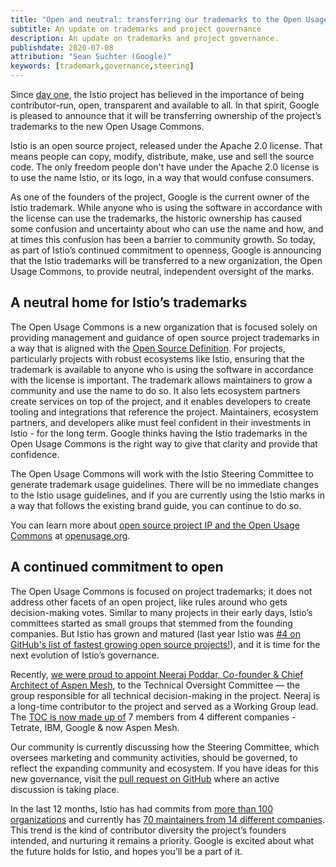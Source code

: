 ```yaml
---
title: "Open and neutral: transferring our trademarks to the Open Usage Commons"
subtitle: An update on trademarks and project governance
description: An update on trademarks and project governance.
publishdate: 2020-07-08
attribution: "Sean Suchter (Google)"
keywords: [trademark,governance,steering]
---
```

Since [day one](/news/releases/0.x/announcing-0.1/), the Istio project has believed in the importance of being contributor-run, open, transparent and available to all. In that spirit, Google is pleased to announce that it will be transferring ownership of the project’s trademarks to the new Open Usage Commons.

Istio is an open source project, released under the Apache 2.0 license. That means people can copy, modify, distribute, make, use and sell the source code. The only freedom people don't have under the Apache 2.0 license is to use the name Istio, or its logo, in a way that would confuse consumers.

As one of the founders of the project, Google is the current owner of the Istio trademark. While anyone who is using the software in accordance with the license can use the trademarks, the historic ownership has caused some confusion and uncertainty about who can use the name and how, and at times this confusion has been a barrier to community growth. So today, as part of Istio’s continued commitment to openness, Google is announcing that the Istio trademarks will be transferred to a new organization, the Open Usage Commons, to provide neutral, independent oversight of the marks.

## A neutral home for Istio’s trademarks

The Open Usage Commons is a new organization that is focused solely on providing management and guidance of open source project trademarks in a way that is aligned with the [Open Source Definition](https://opensource.org/osd). For projects, particularly projects with robust ecosystems like Istio, ensuring that the trademark is available to anyone who is using the software in accordance with the license is important. The trademark allows maintainers to grow a community and use the name to do so. It also lets ecosystem partners create services on top of the project, and it enables developers to create tooling and integrations that reference the project. Maintainers, ecosystem partners, and developers alike must feel confident in their investments in Istio - for the long term. Google thinks having the Istio trademarks in the Open Usage Commons is the right way to give that clarity and provide that confidence.

The Open Usage Commons will work with the Istio Steering Committee to generate trademark usage guidelines. There will be no immediate changes to the Istio usage guidelines, and if you are currently using the Istio marks in a way that follows the existing brand guide, you can continue to do so.

You can learn more about [open source project IP and the Open Usage Commons](https://openusage.org/faq) at [openusage.org](https://openusage.org).

## A continued commitment to open

The Open Usage Commons is focused on project trademarks; it does not address other facets of an open project, like rules around who gets decision-making votes. Similar to many projects in their early days, Istio’s committees started as small groups that stemmed from the founding companies. But Istio has grown and matured (last year Istio was [#4 on GitHub's list of fastest growing open source projects!](https://octoverse.github.com/#fastest-growing-oss-projects-by-contributors)), and it is time for the next evolution of Istio’s governance.

Recently, [we were proud to appoint Neeraj Poddar, Co-founder & Chief Architect of Aspen Mesh](https://aspenmesh.io/helping-istio-sail/), to the Technical Oversight Committee — the group responsible for all technical decision-making in the project. Neeraj is a long-time contributor to the project and served as a Working Group lead. The [TOC is now made up of](https://github.com/istio/community/blob/master/TECH-OVERSIGHT-COMMITTEE.md#committee-members) 7 members from 4 different companies - Tetrate, IBM, Google & now Aspen Mesh.

Our community is currently discussing how the Steering Committee, which oversees marketing and community activities, should be governed, to reflect the expanding community and ecosystem. If you have ideas for this new governance, visit the [pull request on GitHub](https://github.com/istio/community/pull/361) where an active discussion is taking place.

In the last 12 months, Istio has had commits from [more than 100 organizations](https://istio.teststats.cncf.io/d/5/companies-table?var-period_name=Last%20year&var-metric=commits) and currently has [70 maintainers from 14 different companies](https://eng.istio.io/maintainers). This trend is the kind of contributor diversity the project’s founders intended, and nurturing it remains a priority. Google is excited about what the future holds for Istio, and hopes you’ll be a part of it.
